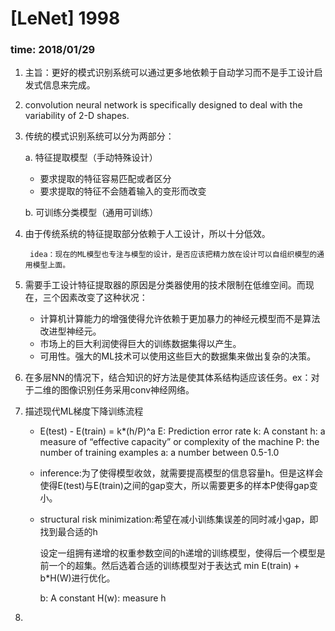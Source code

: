 # [LeNet] 1998
### time: 2018/01/29
1. 主旨：更好的模式识别系统可以通过更多地依赖于自动学习而不是手工设计启发式信息来完成。
1. convolution neural network is specifically designed to deal with the variability of 2-D shapes.
2. 传统的模式识别系统可以分为两部分：

    a. 特征提取模型（手动特殊设计）

    * 要求提取的特征容易匹配或者区分
    * 要求提取的特征不会随着输入的变形而改变

    b. 可训练分类模型（通用可训练）
3. 由于传统系统的特征提取部分依赖于人工设计，所以十分低效。
    
        idea：现在的ML模型也专注与模型的设计，是否应该把精力放在设计可以自组织模型的通用模型上面。
5. 需要手工设计特征提取器的原因是分类器使用的技术限制在低维空间。而现在，三个因素改变了这种状况：
    * 计算机计算能力的增强使得允许依赖于更加暴力的神经元模型而不是算法改进型神经元。
    * 市场上的巨大利润使得巨大的训练数据集得以产生。
    * 可用性。强大的ML技术可以使用这些巨大的数据集来做出复杂的决策。
6. 在多层NN的情况下，结合知识的好方法是使其体系结构适应该任务。ex：对于二维的图像识别任务采用conv神经网络。
7. 描述现代ML梯度下降训练流程
    * E(test) - E(train) = k*(h/P)^a
    E: Prediction error rate
    k: A constant
    h: a measure of “effective capacity” or complexity of the machine
    P: the number of training examples
    a: a number between 0.5-1.0
    * inference:为了使得模型收敛，就需要提高模型的信息容量h。但是这样会使得E(test)与E(train)之间的gap变大，所以需要更多的样本P使得gap变小。
    * structural risk minimization:希望在减小训练集误差的同时减小gap，即找到最合适的h

        设定一组拥有递增的权重参数空间的h递增的训练模型，使得后一个模型是前一个的超集。然后选着合适的训练模型对于表达式
        min E(train) + b*H(W)进行优化。

        b:      A constant
        H(w):   measure h
8. 

        

